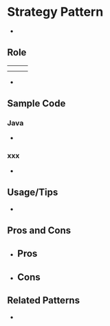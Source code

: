 # Strategy Pattern

-

## Role

|     |     |     |
| --- | --- | --- |
|     |     |     |
|     |     |     |

-

## Sample Code

### Java

-

### xxx

-

## Usage/Tips

-

## Pros and Cons

- ## Pros
- ## Cons

## Related Patterns

-
